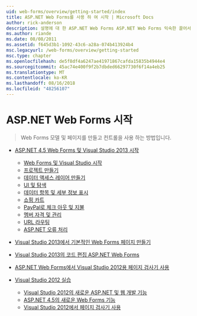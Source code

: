 ```yaml
---
uid: web-forms/overview/getting-started/index
title: ASP.NET Web Forms를 사용 하 여 시작 | Microsoft Docs
author: rick-anderson
description: 설명에 대 한 ASP.NET Web Forms ASP.NET Web Forms 익숙한 끌어서 놓기, 이벤트 기반 모델을 사용 하 여 빌드 동적 웹 사이트 수 있습니다. 디자인 화면 및 hund...
ms.author: riande
ms.date: 08/08/2011
ms.assetid: f645d3b1-1092-43c6-a28a-074b413924b4
msc.legacyurl: /web-forms/overview/getting-started
msc.type: chapter
ms.openlocfilehash: de5f8df4a6247ae41971867cafda15835b4944e4
ms.sourcegitcommit: 45ac74e400f9f2b7dbded66297730f6f14a4eb25
ms.translationtype: MT
ms.contentlocale: ko-KR
ms.lasthandoff: 08/16/2018
ms.locfileid: "48256107"
---
```

<a name="getting-started-with-aspnet-web-forms"></a>ASP.NET Web Forms 시작
====================
> Web Forms 모델 및 페이지를 만들고 컨트롤을 사용 하는 방법입니다.


- [ASP.NET 4.5 Web Forms 및 Visual Studio 2013 시작](getting-started-with-aspnet-45-web-forms/index.md)

    - [Web Forms 및 Visual Studio 시작](getting-started-with-aspnet-45-web-forms/introduction-and-overview.md)
    - [프로젝트 만들기](getting-started-with-aspnet-45-web-forms/create-the-project.md)
    - [데이터 액세스 레이어 만들기](getting-started-with-aspnet-45-web-forms/create_the_data_access_layer.md)
    - [UI 및 탐색](getting-started-with-aspnet-45-web-forms/ui_and_navigation.md)
    - [데이터 항목 및 세부 정보 표시](getting-started-with-aspnet-45-web-forms/display_data_items_and_details.md)
    - [쇼핑 카트](getting-started-with-aspnet-45-web-forms/shopping-cart.md)
    - [PayPal로 체크 아웃 및 지불](getting-started-with-aspnet-45-web-forms/checkout-and-payment-with-paypal.md)
    - [멤버 자격 및 관리](getting-started-with-aspnet-45-web-forms/membership-and-administration.md)
    - [URL 라우팅](getting-started-with-aspnet-45-web-forms/url-routing.md)
    - [ASP.NET 오류 처리](getting-started-with-aspnet-45-web-forms/aspnet-error-handling.md)
- [Visual Studio 2013에서 기본적인 Web Forms 페이지 만들기](creating-a-basic-web-forms-page.md)
- [Visual Studio 2013의 코드 편집 ASP.NET Web Forms](code-editing-in-web-forms-pages.md)
- [ASP.NET Web Forms에서 Visual Studio 2012용 페이지 검사기 사용](using-page-inspector-in-a-visual-studio-11-beta-web-forms-project.md)
- [Visual Studio 2012 실습](hands-on-labs/index.md)

    - [Visual Studio 2012의 새로운 ASP.NET 및 웹 개발 기능](hands-on-labs/whats-new-in-aspnet-and-web-development-in-visual-studio-2012.md)
    - [ASP.NET 4.5의 새로운 Web Forms 기능](hands-on-labs/whats-new-in-web-forms-in-aspnet-45.md)
    - [Visual Studio 2012에서 페이지 검사기 사용](hands-on-labs/using-page-inspector-in-visual-studio-2012.md)

